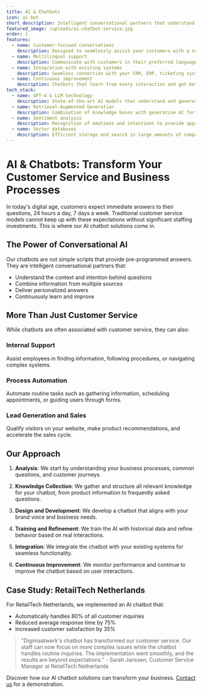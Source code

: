 ```yaml
---
title: AI & Chatbots
icon: ai-bot
short_description: Intelligent conversational partners that understand and help your customers 24/7, making your team more efficient.
featured_image: /uploads/ai-chatbot-service.jpg
order: 1
features:
  - name: Customer-focused conversations
    description: Designed to seamlessly assist your customers with a natural, human-like communication style that represents your brand.
  - name: Multilingual support
    description: Communicate with customers in their preferred language, including Dutch, English, German, and French.
  - name: Integration with existing systems
    description: Seamless connection with your CRM, ERP, ticketing systems, and knowledge bases for accurate, context-rich answers.
  - name: Continuous improvement
    description: Chatbots that learn from every interaction and get better at understanding your customers and business processes.
tech_stack:
  - name: GPT-4 & LLM technology
    description: State-of-the-art AI models that understand and generate natural language with unprecedented accuracy.
  - name: Retrieval-Augmented Generation
    description: Combination of knowledge bases with generative AI for company-specific, accurate answers.
  - name: Sentiment analysis
    description: Recognition of emotions and intentions to provide appropriate responses and identify escalations in a timely manner.
  - name: Vector databases
    description: Efficient storage and search in large amounts of company data for context-rich answers.
---
```


# AI & Chatbots: Transform Your Customer Service and Business Processes

In today's digital age, customers expect immediate answers to their questions, 24 hours a day, 7 days a week. Traditional customer service models cannot keep up with these expectations without significant staffing investments. This is where our AI chatbot solutions come in.

## The Power of Conversational AI

Our chatbots are not simple scripts that provide pre-programmed answers. They are intelligent conversational partners that:

- Understand the context and intention behind questions
- Combine information from multiple sources
- Deliver personalized answers
- Continuously learn and improve

## More Than Just Customer Service

While chatbots are often associated with customer service, they can also:

### Internal Support
Assist employees in finding information, following procedures, or navigating complex systems.

### Process Automation
Automate routine tasks such as gathering information, scheduling appointments, or guiding users through forms.

### Lead Generation and Sales
Qualify visitors on your website, make product recommendations, and accelerate the sales cycle.

## Our Approach

1. **Analysis**: We start by understanding your business processes, common questions, and customer journeys.

2. **Knowledge Collection**: We gather and structure all relevant knowledge for your chatbot, from product information to frequently asked questions.

3. **Design and Development**: We develop a chatbot that aligns with your brand voice and business needs.

4. **Training and Refinement**: We train the AI with historical data and refine behavior based on real interactions.

5. **Integration**: We integrate the chatbot with your existing systems for seamless functionality.

6. **Continuous Improvement**: We monitor performance and continue to improve the chatbot based on user interactions.

## Case Study: RetailTech Netherlands

For RetailTech Netherlands, we implemented an AI chatbot that:

- Automatically handles 80% of all customer inquiries
- Reduced average response time by 75%
- Increased customer satisfaction by 35%

> "Digimaatwerk's chatbot has transformed our customer service. Our staff can now focus on more complex issues while the chatbot handles routine inquiries. The implementation went smoothly, and the results are beyond expectations." - Sarah Janssen, Customer Service Manager at RetailTech Netherlands

Discover how our AI chatbot solutions can transform your business. [Contact us](/contact) for a demonstration.
